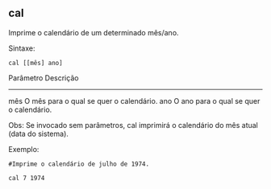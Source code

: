 ## cal

Imprime o calendário de um determinado mês/ano.

Sintaxe: 

	cal [[mês] ano]

Parâmetro Descrição
--------- ---------
mês       O mês para o qual se quer o calendário.
ano       O ano para o qual se quer o calendário.

Obs: Se invocado sem parâmetros, cal imprimirá o calendário do
mês atual (data do sistema).

Exemplo:

	#Imprime o calendário de julho de 1974.

	cal 7 1974

